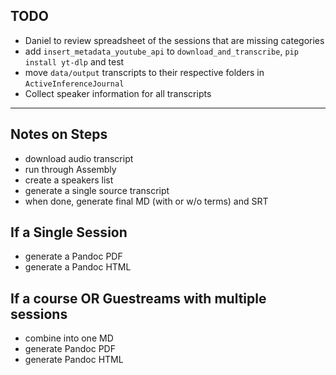 ## TODO
- Daniel to review spreadsheet of the sessions that are missing categories
- add `insert_metadata_youtube_api` to `download_and_transcribe`, `pip install yt-dlp` and test
- move `data/output` transcripts to their respective folders in `ActiveInferenceJournal`
- Collect speaker information for all transcripts

---

## Notes on Steps
* download audio transcript
* run through Assembly
* create a speakers list
* generate a single source transcript
* when done, generate final MD (with or w/o terms) and SRT

## If a Single Session
* generate a Pandoc PDF
* generate a Pandoc HTML

## If a course OR Guestreams with multiple sessions
* combine into one MD
* generate Pandoc PDF
* generate Pandoc HTML
